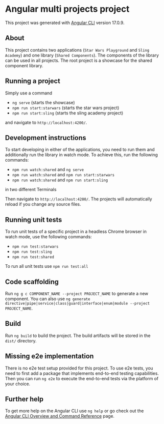 # Angular multi projects project

This project was generated with [Angular CLI](https://github.com/angular/angular-cli) version 17.0.9.

## About

This project contains two applications (`Star Wars Playground` and `Sling Academy`) and one library (`Shared Components`). The components of the library can be used in all projects.
The root project is a showcase for the shared component library.

## Running a project

Simply use a command

- `ng serve` (starts the showcase)
- `npm run start:starwars` (starts the star wars project)
- `npm run start:sling` (starts the sling academy project)

and navigate to `http://localhost:4200/`.

## Development instructions

To start developing in either of the applications, you need to run them and additionally run the library in watch mode. To achieve this, run the following commands:

- `npm run watch:shared` and `ng serve`
- `npm run watch:shared` and `npm run start:starwars`
- `npm run watch:shared` and `npm run start:sling`
  
in two different Terminals

Then navigate to `http://localhost:4200/`. The projects will automatically reload if you change any source files.

## Running unit tests

To run unit tests of a specific project in a headless Chrome browser in watch mode, use the following commands:

- `npm run test:starwars` 
- `npm run test:sling`
- `npm run test:shared`

To run all unit tests use `npm run test:all`

## Code scaffolding

Run `ng g c COMPONENT_NAME --project PROJECT_NAME` to generate a new component. You can also use `ng generate directive|pipe|service|class|guard|interface|enum|module --project PROJECT_NAME`.

## Build

Run `ng build` to build the project. The build artifacts will be stored in the `dist/` directory.


## Missing e2e implementation

There is no e2e test setup provided for this project.
To use e2e tests, you need to first add a package that implements end-to-end testing capabilities.
Then you can run `ng e2e` to execute the end-to-end tests via the platform of your choice.

## Further help

To get more help on the Angular CLI use `ng help` or go check out the [Angular CLI Overview and Command Reference](https://angular.io/cli) page.
